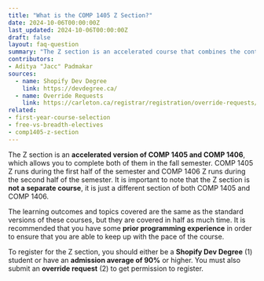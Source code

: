 ```yaml
---
title: "What is the COMP 1405 Z Section?"
date: 2024-10-06T00:00:00Z
last_updated: 2024-10-06T00:00:00Z
draft: false
layout: faq-question
summary: "The Z section is an accelerated course that combines the content of COMP 1405 and COMP 1406 into a single term."
contributors:
- Aditya "Jacc" Padmakar
sources:
  - name: Shopify Dev Degree
    link: https://devdegree.ca/
  - name: Override Requests
    link: https://carleton.ca/registrar/registration/override-requests/
related:
- first-year-course-selection
- free-vs-breadth-electives
- comp1405-z-section
---
```


The Z section is an **accelerated version of COMP 1405 and COMP 1406**, which allows you to complete both of them in the fall semester. COMP 1405 Z runs during the first half of the semester and COMP 1406 Z runs during the second half of the semester. It is important to note that the Z section is **not a separate course**, it is just a different section of both COMP 1405 and COMP 1406.

The learning outcomes and topics covered are the same as the standard versions of these courses, but they are covered in half as much time. It is recommended that you have some **prior programming experience** in order to ensure that you are able to keep up with the pace of the course.

To register for the Z section, you should either be a **Shopify Dev Degree** (1) student or have an **admission average of 90%** or higher. You must also submit an **override request** (2) to get permission to register.
